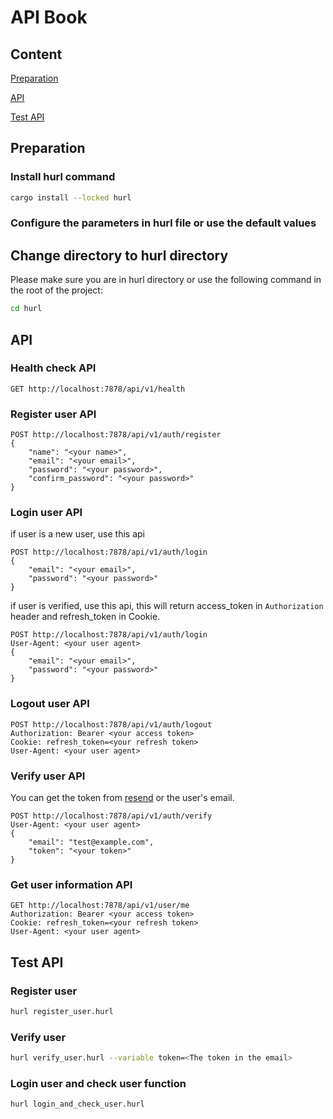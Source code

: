# API Book

## Content
[Preparation](#preparation)

[API](#api)

[Test API](#test-api)

## Preparation

### Install hurl command

```sh
cargo install --locked hurl
```

### Configure the parameters in hurl file or use the default values

## Change directory to hurl directory

Please make sure you are in hurl directory or use the following command in the root of the project:

```sh
cd hurl
```

## API

### Health check API

```
GET http://localhost:7878/api/v1/health
```

### Register user API

```
POST http://localhost:7878/api/v1/auth/register
{
    "name": "<your name>",
    "email": "<your email>",
    "password": "<your password>",
    "confirm_password": "<your password>"
}
```

### Login user API

if user is a new user, use this api

```
POST http://localhost:7878/api/v1/auth/login
{
    "email": "<your email>",
    "password": "<your password>"
}
```

if user is verified, use this api, this will return access_token in `Authorization` header and refresh_token in Cookie.

```
POST http://localhost:7878/api/v1/auth/login
User-Agent: <your user agent>
{
    "email": "<your email>",
    "password": "<your password>"
}
```

### Logout user API

```
POST http://localhost:7878/api/v1/auth/logout
Authorization: Bearer <your access token>
Cookie: refresh_token=<your refresh token>
User-Agent: <your user agent>
```

### Verify user API

You can get the token from [resend](https://resend.com/emails) or the user's email.
```
POST http://localhost:7878/api/v1/auth/verify
User-Agent: <your user agent>
{
    "email": "test@example.com",
    "token": "<your token>"
}
```

### Get user information API

```
GET http://localhost:7878/api/v1/user/me
Authorization: Bearer <your access token>
Cookie: refresh_token=<your refresh token>
User-Agent: <your user agent>
```

## Test API

### Register user

```sh
hurl register_user.hurl
```

### Verify user

```sh
hurl verify_user.hurl --variable token=<The token in the email>
```

### Login user and check user function

```sh
hurl login_and_check_user.hurl
```
